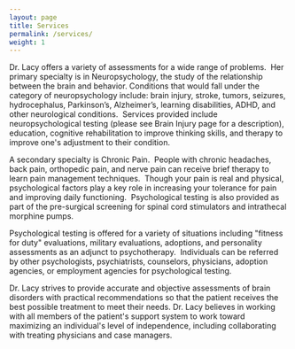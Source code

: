 ```yaml
---
layout: page
title: Services
permalink: /services/
weight: 1
---
```


Dr. Lacy offers a variety of assessments for a wide range of problems. 
Her primary specialty is in Neuropsychology, the study of the
relationship between the brain and behavior. Conditions that would
fall under the category of neuropsychology include: brain injury,
stroke, tumors, seizures, hydrocephalus, Parkinson’s, Alzheimer’s,
learning disabilities, ADHD, and other neurological conditions. 
Services provided include neuropsychological testing (please see Brain
Injury page for a description), education, cognitive rehabilitation to improve 
thinking skills, and therapy to improve one's adjustment to their condition.

A secondary specialty is Chronic Pain.  People with
chronic headaches, back pain, orthopedic pain, and nerve pain can
receive brief therapy to learn pain management techniques.  Though your pain
is real and physical, psychological factors play a key role in
increasing your tolerance for pain and improving daily functioning.  
Psychological testing is also provided as part of the pre-surgical screening 
for spinal cord stimulators and intrathecal morphine pumps.

Psychological testing is offered for a variety of situations including
"fitness for duty" evaluations, military evaluations, adoptions, and
personality assessments as an adjunct to psychotherapy.  Individuals can
be referred by other psychologists, psychiatrists, counselors,
physicians, adoption agencies, or employment agencies for
psychological testing.

Dr. Lacy strives to provide accurate and objective assessments of
brain disorders with practical recommendations so that the patient
receives the best possible treatment to meet their needs. Dr. Lacy
believes in working with all members of the patient's support system
to work toward maximizing an individual's level of independence, including 
collaborating with treating physicians and case managers. 
